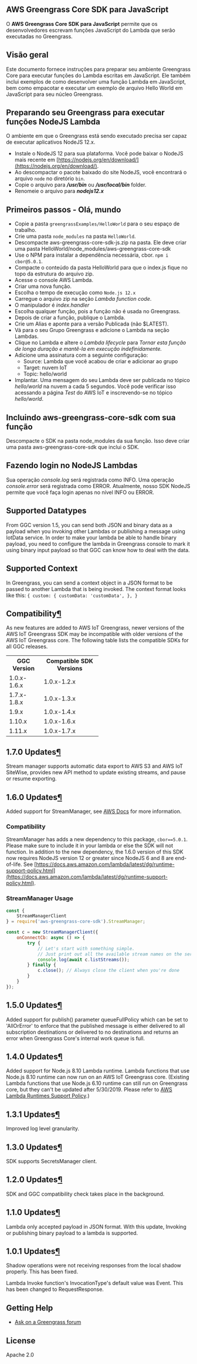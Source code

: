 ## AWS Greengrass Core SDK para JavaScript

O **AWS Greengrass Core SDK para JavaScript** permite que os desenvolvedores escrevam funções JavaScript do Lambda que serão executadas no Greengrass.

## Visão geral

Este documento fornece instruções para preparar seu ambiente Greengrass Core para executar funções do Lambda escritas em JavaScript. Ele também inclui exemplos de como desenvolver uma função Lambda em JavaScript, bem como empacotar e executar um exemplo de arquivo Hello World em JavaScript para seu núcleo Greengrass.

## Preparando seu Greengrass para executar funções NodeJS Lambda

O ambiente em que o Greengrass está sendo executado precisa ser capaz de executar aplicativos NodeJS 12.x.

*   Instale o NodeJS 12 para sua plataforma. Você pode baixar o NodeJS mais recente em [https://nodejs.org/en/download/](https://nodejs.org/en/download/).
*   Ao descompactar o pacote baixado do site NodeJS, você encontrará o arquivo `node` no diretório `bin`.
*   Copie o arquivo para _**/usr/bin**_ ou _**/usr/local/bin**_ folder.
*   Renomeie o arquivo para _**nodejs12.x**_

## Primeiros passos - Olá, mundo

*   Copie a pasta `greengrassExamples/HelloWorld` para o seu espaço de trabalho.
*   Crie uma pasta `node_modules` na pasta `HelloWorld`.
*   Descompacte aws-greengrass-core-sdk-js.zip na pasta. Ele deve criar uma pasta HelloWorld/node_modules/aws-greengrass-core-sdk
*   Use o NPM para instalar a dependência necessária, cbor. `npm i cbor@5.0.1`.
*   Compacte o conteúdo da pasta HelloWorld para que o index.js fique no topo da estrutura do arquivo zip.
*   Acesse o console AWS Lambda.
*   Criar uma nova função.
*   Escolha o tempo de execução como `Node.js 12.x`
*   Carregue o arquivo zip na seção _Lambda function code_.
*   O manipulador é _index.handler_
*   Escolha qualquer função, pois a função não é usada no Greengrass.
*   Depois de criar a função, publique o Lambda.
*   Crie um Alias e aponte para a versão Publicada (não $LATEST).
*   Vá para o seu Grupo Greengrass e adicione o Lambda na seção Lambdas.
*   Clique no Lambda e altere o _Lambda lifecycle_ para _Tornar esta função de longa duração e mantê-la em execução indefinidamente._
*   Adicione uma assinatura com a seguinte configuração:
    *   Source: Lambda que você acabou de criar e adicionar ao grupo
    *   Target: nuvem IoT
    *   Topic: hello/world
*   Implantar. Uma mensagem do seu Lambda deve ser publicada no tópico _hello/world_ na nuvem a cada 5 segundos. Você pode verificar isso acessando a página _Test_ do AWS IoT e inscrevendo-se no tópico _hello/world_.

## Incluindo aws-greengrass-core-sdk com sua função

Descompacte o SDK na pasta node_modules da sua função. Isso deve criar uma pasta aws-greengrass-core-sdk que inclui o SDK.

## Fazendo login no NodeJS Lambdas

Sua operação _console.log_ será registrada como INFO. Uma operação _console.error_ será registrada como ERROR. Atualmente, nosso SDK NodeJS permite que você faça login apenas no nível INFO ou ERROR.

## Supported Datatypes

From GGC version 1.5, you can send both JSON and binary data as a payload when you invoking other Lambdas or publishing a message using IotData service. In order to make your lambda be able to handle binary payload, you need to configure the lambda in Greengrass console to mark it using binary input payload so that GGC can know how to deal with the data.

## Supported Context

In Greengrass, you can send a context object in a JSON format to be passed to another Lambda that is being invoked. The context format looks like this: `{ custom: { customData: 'customData', }, }`

<div class="section" id="compatibility">

## Compatibility[¶](#compatibility "Permalink to this headline")

As new features are added to AWS IoT Greengrass, newer versions of the AWS IoT Greengrass SDK may be incompatible with older versions of the AWS IoT Greengrass core. The following table lists the compatible SDKs for all GGC releases.


<table style="width:50%">

<tbody>

<tr>

<th>GGC Version</th>

<th>Compatible SDK Versions</th>

</tr>

<tr>

<td>1.0.x-1.6.x</td>

<td>1.0.x-1.2.x</td>

</tr>

<tr>

<td>1.7.x-1.8.x</td>

<td>1.0.x-1.3.x</td>

</tr>

<tr>

<td>1.9.x</td>

<td>1.0.x-1.4.x</td>

</tr>

<tr>

<td>1.10.x</td>

<td>1.0.x-1.6.x</td>

</tr>

<tr>

<td>1.11.x</td>

<td>1.0.x-1.7.x</td>

</tr>

</tbody>

</table>

</div>

<div class="Section" id="1.7.0updates">

## 1.7.0 Updates[¶](#1.7.0updates "Permalink to this headline")

Stream manager supports automatic data export to AWS S3 and AWS IoT SiteWise, provides new API method to update existing streams, and pause or resume exporting.

</div>

<div class="Section" id="1.6.0updates">

## 1.6.0 Updates[¶](#1.6.0updates "Permalink to this headline")

Added support for StreamManager, see [AWS Docs](https://docs.aws.amazon.com/greengrass/latest/developerguide/stream-manager.html)
for more information.

### Compatibility

StreamManager has adds a new dependency to this package, `cbor==5.0.1`. 
Please make sure to include it in your lambda or else the SDK will not function.
In addition to the new dependency, the 1.6.0 version of this SDK now requires NodeJS version 12
or greater since NodeJS 6 and 8 are end-of-life. See [https://docs.aws.amazon.com/lambda/latest/dg/runtime-support-policy.html](https://docs.aws.amazon.com/lambda/latest/dg/runtime-support-policy.html).

### StreamManager Usage

```javascript
const {
    StreamManagerClient
} = require('aws-greengrass-core-sdk').StreamManager;

const c = new StreamManagerClient({
    onConnectCb: async () => {
        try {
            // Let's start with something simple.
            // Just print out all the available stream names on the server 
            console.log(await c.listStreams());
        } finally {
            c.close(); // Always close the client when you're done
        }
    }
});
```

</div>

<div class="Section" id="1.5.0updates">

## 1.5.0 Updates[¶](#1.5.0updates "Permalink to this headline")

Added support for publish() parameter queueFullPolicy which can be set to 'AllOrError' to enforce that the published message is either delivered to all subscription destinations or delivered to no destinations and returns an error when Greengrass Core's internal work queue is full.

</div>

<div class="Section" id="1.4.0updates">

## 1.4.0 Updates[¶](#1.4.0updates "Permalink to this headline")

Added support for Node.js 8.10 Lambda runtime. Lambda functions that use Node.js 8.10 runtime can now run on an AWS IoT Greengrass core. (Existing Lambda functions that use Node.js 6.10 runtime can still run on Greengrass core, but they can't be updated after 5/30/2019. Please refer to [AWS Lambda Runtimes Support Policy](https://docs.aws.amazon.com/lambda/latest/dg/runtime-support-policy.html).)

</div>

<div class="Section" id="1.3.1updates">

## 1.3.1 Updates[¶](#1.3.1updates "Permalink to this headline")

Improved log level granularity.

</div>

<div class="Section" id="1.3.0updates">

## 1.3.0 Updates[¶](#1.3.0updates "Permalink to this headline")

SDK supports SecretsManager client.

</div>

<div class="Section" id="1.2.0updates">

## 1.2.0 Updates[¶](#1.2.0updates "Permalink to this headline")

SDK and GGC compatibility check takes place in the background.

</div>

<div class="Section" id="1.1.0updates">

## 1.1.0 Updates[¶](#1.1.0updates "Permalink to this headline")

Lambda only accepted payload in JSON format. With this update, Invoking or publishing binary payload to a lambda is supported.

</div>

<div class="Section" id="1.0.1updates">

## 1.0.1 Updates[¶](#1.0.1updates "Permalink to this headline")

Shadow operations were not receiving responses from the local shadow properly. This has been fixed.

Lambda Invoke function's InvocationType's default value was Event. This has been changed to RequestResponse.

</div>

## Getting Help

*   [Ask on a Greengrass forum](https://forums.aws.amazon.com/forum.jspa?forumID=254)

## License

Apache 2.0
